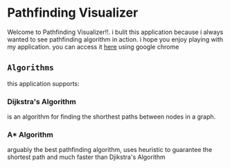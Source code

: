 # Pathfinding Visualizer

Welcome to Pathfinding Visualizer!!. i bulit this application because i always wanted to see pathfinding algorithm in action. i hope you enjoy playing with my application. you can access it [here](https://cafaus.github.io/pathfinding-visualizer/) using google chrome

## `Algorithms`

this application supports:

### Dijkstra's Algorithm

is an algorithm for finding the shorthest paths between nodes in a graph.

### A\* Algorithm

arguably the best pathfinding algorithm, uses heuristic to guarantee the shortest path and much faster than Djikstra's Algorithm
